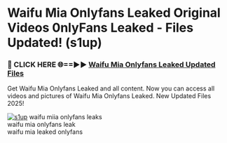 # Waifu Mia Onlyfans Leaked Original Videos 0nlyFans Leaked - Files Updated! (s1up)

<h3>🔴 CLICK HERE 🌐==►► <a href="https://tinyurl.com/2wckxsce" rel="nofollow">Waifu Mia Onlyfans Leaked Updated Files</a></h3>

Get Waifu Mia Onlyfans Leaked and all content. Now you can access all videos and pictures of Waifu Mia Onlyfans Leaked. New Updated Files 2025!

[![s1up](https://i.imgur.com/AFduVYN.gif)](https://tinyurl.com/2wckxsce)
waifu miia onlyfans leaks<br>
waifu mia onlyfans leak<br>
waifu mia leaked onlyfans